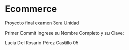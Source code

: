 # Ecommerce
Proyecto final examen 3era Unidad

Primer Commit Ingrese su Nombre Completo y su Clave:

Lucia Del Rosario Pérez Castillo 05
